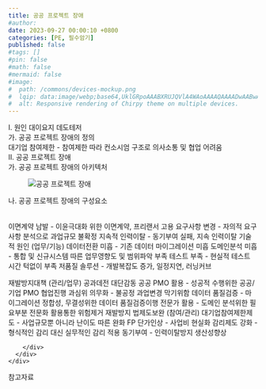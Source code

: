 ```yaml
---
title: 공공 프로젝트 장애
#author: 
date: 2023-09-27 00:00:10 +0800
categories: [PE, 필수암기]
published: false
#tags: []
#pin: false
#math: false
#mermaid: false
#image:
#  path: /commons/devices-mockup.png
#  lqip: data:image/webp;base64,UklGRpoAAABXRUJQVlA4WAoAAAAQAAAADwAABwAAQUxQSDIAAAARL0AmbZurmr57yyIiqE8oiG0bejIYEQTgqiDA9vqnsUSI6H+oAERp2HZ65qP/VIAWAFZQOCBCAAAA8AEAnQEqEAAIAAVAfCWkAALp8sF8rgRgAP7o9FDvMCkMde9PK7euH5M1m6VWoDXf2FkP3BqV0ZYbO6NA/VFIAAAA
#  alt: Responsive rendering of Chirpy theme on multiple devices.
---
```


<div class="post-wrap">
  <div class="para">
    <div class="para-title">
      I. 원인 대이요지 데도테저
    </div>
    <div class="para-cntnt">
      <div class="para">
        <div class="para-title">
          가. 공공 프로젝트 장애의 정의
        </div>
        <div class="para-cntnt">
              대기업 참여제한 - 참여제한 따라 컨소시엄 구조로 의사소통 및 협업 어려움
        </div>
      </div>
    </div>
  </div>
  
  <div class="para">
    <div class="para-title">
      II. 공공 프로젝트 장애
    </div>
    <div class="para-cntnt">
      <div class="para">
        <div class="para-title">
          가. 공공 프로젝트 장애의 아키텍처
        </div>
        <div class="para-cntnt">
          <figure class="post-figure">
            <img src="/assets/img/posts/공공-프로젝트-장애.png" alt="공공 프로젝트 장애">
<!--            <figcaption>Source: Unveiling the Metaverse: Exploring Emerging Trends, Multifaceted Perspectives, and Future Challenges</figcaption>-->
          </figure>
        </div>
      </div>
      <div class="para">
        <div class="para-title">
          나. 공공 프로젝트 장애의 구성요소
        </div>
        <div class="para-cntnt">
          <table class="post-table">
          </table>
              이면계약 남발 - 이윤극대화 위한 이면계약, 프리랜서 고용
    요구사항 변경 - 자의적 요구사항 분석으로 과업규모 불확정
    지속적 인력이탈 - 동기부여 실패, 지속 인력이탈
  기술적 원인 (업무/기능)
    데이터전환 미흡 - 기존 데이터 마이그레이션 미흡
    도메인분석 미흡 - 통합 및 신규시스템 따른 업무영향도 및 범위파악 부족
    테스트 부족 - 현실적 테스트 시간 턱없이 부족
    저품질 솔루션 - 개발복잡도 증가, 일정지연, 러닝커브

재발방지대책 (관리/업무) 공과데전 대단감동
  공공 PMO 활용 - 성공적 수행위한 공공/기업 PMO 협업진행
  과심위 의무화 - 불공정 과업변경 막기위함
  데이터 품질검증 - 마이그레이션 정합성, 무결성위한 데이터 품질검증이행
  전문가 활용 - 도메인 분석위한 필요부분 전문화 활용통한 위험제거
재발방지 법제도보완 (참여/관리)
  대기업참여제한제도 - 사업규모뿐 아니라 난이도 따른 완화
  FP 단가인상 - 사업비 현실화
  감리제도 강화 - 형식적인 감리 대신 실무적인 감리 적용
  동기부여 - 인력이탈방지 생산성향상

        </div>
      </div>
    </div>
  </div>

  <div class="refr-wrap">
    <div class="refr-title">
        참고자료
    </div>
    <ol class="refr-list">
    <!--    <li>(나현식, 최대선) <a target="_blank" href="https://scienceon.kisti.re.kr/commons/util/originalView.do?cn=JAKO202225948430499&oCn=JAKO202225948430499&dbt=JAKO&journal=NJOU00291864">메타버스 보안 위협 요소 및 대응 방안 검토</a></li>-->
    <!--    <li>(M. Uddin, S. Manickam, H. Ullah, M. Obaidat and A. Dandoush) <a target="_blank" href="https://ieeexplore.ieee.org/abstract/document/10138386">Unveiling the Metaverse: Exploring Emerging Trends, Multifaceted Perspectives, and Future Challenges</a></li>-->
    </ol>
  </div>
</div>

